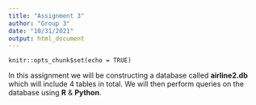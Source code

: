 ```yaml
---
title: "Assignment 3"
author: "Group 3"
date: "10/31/2021"
output: html_document
---
```


```{r setup, include=FALSE}
knitr::opts_chunk$set(echo = TRUE)
```

In this assignment we will be constructing a database called **airline2.db** which will include 4 tables in total. We will then perform queries on the database using **R** & **Python**. 



